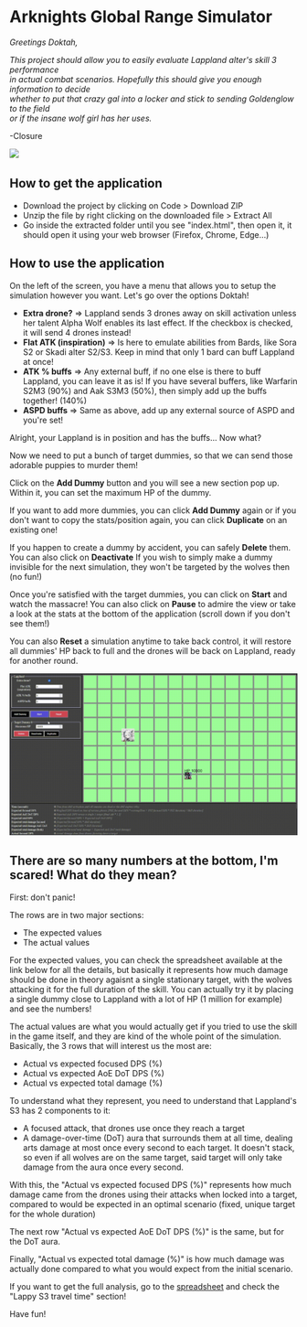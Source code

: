 Arknights Global Range Simulator
================================

<i>Greetings Doktah,

This project should allow you to easily evaluate Lappland alter's skill 3 performance<br/>
in actual combat scenarios. Hopefully this should give you enough information to decide<br/>
whether to put that crazy gal into a locker and stick to sending Goldenglow to the field<br/>
or if the insane wolf girl has her uses.</i>

-Closure

![](images/showcase.gif)

How to get the application
--------------------------

- Download the project by clicking on Code > Download ZIP
- Unzip the file by right clicking on the downloaded file > Extract All
- Go inside the extracted folder until you see "index.html", then open it,
  it should open it using your web browser (Firefox, Chrome, Edge...)

How to use the application
--------------------------

On the left of the screen, you have a menu that allows you to setup the simulation
however you want. Let's go over the options Doktah!
- **Extra drone?** => Lappland sends 3 drones away on skill activation unless her talent Alpha Wolf
enables its last effect. If the checkbox is checked, it will send 4 drones instead!
- **Flat ATK (inspiration)** => Is here to emulate abilities from Bards, like Sora S2 or Skadi alter S2/S3.
Keep in mind that only 1 bard can buff Lappland at once!
- **ATK % buffs** => Any external buff, if no one else is there to buff Lappland, you can leave it as is! If you have
several buffers, like Warfarin S2M3 (90%) and Aak S3M3 (50%), then simply add up the buffs together! (140%)
- **ASPD buffs** => Same as above, add up any external source of ASPD and you're set!

Alright, your Lappland is in position and has the buffs... Now what?

Now we need to put a bunch of target dummies, so that we can send those adorable puppies to murder them!

Click on the **Add Dummy** button and you will see a new section pop up. Within it, you can set the maximum HP of the dummy.

If you want to add more dummies, you can click **Add Dummy** again or if you don't want to copy the stats/position
again, you can click **Duplicate** on an existing one!

If you happen to create a dummy by accident, you can safely **Delete** them. You can also click on **Deactivate** If
you wish to simply make a dummy invisible for the next simulation, they won't be targeted by the wolves then (no fun!)

Once you're satisfied with the target dummies, you can click on **Start** and watch the massacre! You can also click on **Pause**
to admire the view or take a look at the stats at the bottom of the application (scroll down if you don't see them!)

You can also **Reset** a simulation anytime to take back control, it will restore all dummies' HP back to full and the drones
will be back on Lappland, ready for another round.

![](images/weeeeeeee.gif)

There are so many numbers at the bottom, I'm scared! What do they mean?
-----------------------------------------------------------------------

First: don't panic!

The rows are in two major sections:
- The expected values
- The actual values

For the expected values, you can check the spreadsheet available at the link below for all the details, but basically
it represents how much damage should be done in theory agaisnt a single stationary target, with the wolves attacking it
for the full duration of the skill. You can actually try it by placing a single dummy close to Lappland with a lot of HP (1 million
for example) and see the numbers!

The actual values are what you would actually get if you tried to use the skill in the game itself, and they are kind of the whole
point of the simulation. Basically, the 3 rows that will interest us the most are:
- Actual vs expected focused DPS (%)
- Actual vs expected AoE DoT DPS (%)
- Actual vs expected total damage (%)

To understand what they represent, you need to understand that Lappland's S3 has 2 components to it:
- A focused attack, that drones use once they reach a target
- A damage-over-time (DoT) aura that surrounds them at all time, dealing arts damage at most once every second
to each target. It doesn't stack, so even if all wolves are on the same target, said target will only take damage
from the aura once every second.

With this, the "Actual vs expected focused DPS (%)" represents how much damage came from the drones using their attacks when
locked into a target, compared to would be expected in an optimal scenario (fixed, unique target for the whole duration)

The next row "Actual vs expected AoE DoT DPS (%)" is the same, but for the DoT aura.

Finally, "Actual vs expected total damage (%)" is how much damage was actually done compared to what you would expect from the initial
scenario.

If you want to get the full analysis, go to the [spreadsheet](https://docs.google.com/spreadsheets/d/1CdB0e55XNFu5yQu3Xb4MD_3kLEsfGjm_dlwV0H4yLEc) and check the "Lappy S3 travel time" section!

Have fun!
